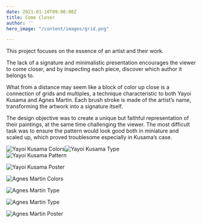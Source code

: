 ```yaml
---
date: 2021-01-10T09:00:00Z
title: Come Closer
author: ''
hero_image: "/content/images/grid.png"

---
```

This project focuses on the essence of an artist and their work.

The lack of a signature and minimalistic presentation encourages the viewer to come closer, and by inspecting each piece, discover which author it belongs to.  
  
What from a distance may seem like a block of color up close is a connection of grids and multiples, a technique characteristic to both Yayoi Kusama and Agnes Martin. Each brush stroke is made of the artist’s name, transforming the artwork into a signature itself.

The design objective was to create a unique but faithful representation of their paintings, at the same time challenging the viewer. The most difficult task was to ensure the pattern would look good both in miniature and scaled up, which proved troublesome especially in Kusama’s case.

![Yayoi Kusama Colors](/content/images/kusama_cmyk.png "Yayoi Kusama Colors")![Yayoi Kusama Type](/content/images/kusama-1.png "Yayoi Kusama Type")  
![Yayoi Kusama Pattern](/content/images/kusama_poster_transp.png "Yayoi Kusama Pattern")

![Yayoi Kusama Poster](/content/images/kusama.png "Yayoi Kusama Poster")

![Agnes Martin Colors](/content/images/martin_cmyk.png "Agnes Martin Colors")

![Agnes Martin Type](/content/images/martin-1.png "Agnes Martin Type")

![Agnes Martin Type](/content/images/martin-sq.png "Agnes Martin Type")

![Agnes Martin Poster](/content/images/martin.png "Agnes Martin Poster")